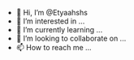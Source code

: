 - 👋 Hi, I’m @Etyaahshs
- 👀 I’m interested in ...
- 🌱 I’m currently learning ...
- 💞️ I’m looking to collaborate on ...
- 📫 How to reach me ...

<!---
Etyaahshs/Etyaahshs is a ✨ special ✨ repository because its `README.md` (this file) appears on your GitHub profile.
You can click the Preview link to take a look at your changes.
--->
